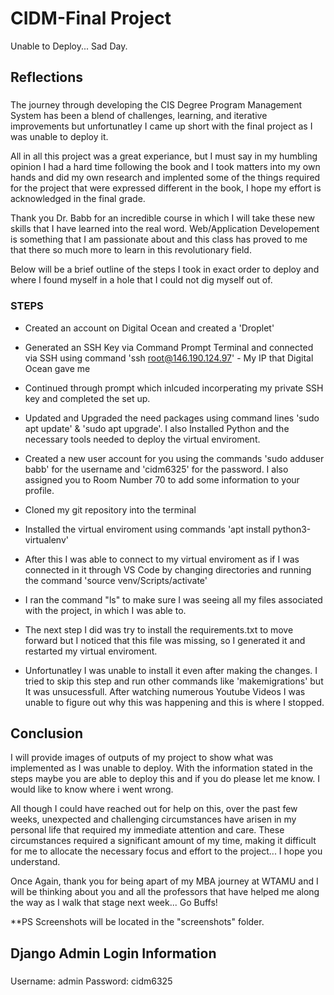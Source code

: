 # CIDM-Final Project
Unable to Deploy... Sad Day.

## Reflections

### 
The journey through developing the CIS Degree Program Management System has been a blend of challenges, learning, and iterative improvements but unfortunatley I came up short with the final project as I was unable to deploy it.

All in all this project was a great experiance, but I must say in my humbling opinion I had a hard time following the book and I took matters into my own hands and did my own research and implented some of the things required for the project that were expressed different in the book, I hope my effort is acknowledged in the final grade. 

Thank you Dr. Babb for an incredible course in which I will take these new skills that I have learned into the real word. Web/Application Developement is something that I am passionate about and this class has proved to me that there so much more to learn in this revolutionary field.

Below will be a brief outline of the steps I took in exact order to deploy and where I found myself in a hole that I could not dig myself out of.


### STEPS 
- Created an account on Digital Ocean and created a 'Droplet'

- Generated an SSH Key via Command Prompt Terminal and connected via SSH using command 'ssh root@146.190.124.97' - My IP that Digital Ocean gave me

- Continued through prompt which inlcuded incorperating my private SSH key and completed the set up.

- Updated and Upgraded the need packages using command lines 'sudo apt update' & 'sudo apt upgrade'. I also Installed Python and the necessary tools needed to deploy the virtual enviroment.

- Created a new user account for you using the commands 'sudo adduser babb' for the username and 'cidm6325' for the password. I also assigned you to Room Number 70 to add some information to your profile.

- Cloned my git repository into the terminal 

- Installed the virtual enviroment using commands 'apt install python3-virtualenv'
  
- After this I was able to connect to my virtual enviroment as if I was connected in it through VS Code by changing directories and running the command 'source venv/Scripts/activate'

- I ran the command "ls" to make sure I was seeing all my files associated with the project, in which I was able to.

- The next step I did was try to install the requirements.txt to move forward but I noticed that this file was missing, so I generated it and restarted my virtual enviroment.

- Unfortunatley I was unable to install it even after making the changes. I tried to skip this step and run other commands like 'makemigrations' but It was unsucessfull. After watching numerous Youtube Videos I was unable to figure out why this was happening and this is where I stopped.

## Conclusion
I will provide images of outputs of my project to show what was implemented as I was unable to deploy. With the information stated in the steps maybe you are able to deploy this and if you do please let me know. I would like to know where i went wrong.

All though I could have reached out for help on this, over the past few weeks, unexpected and challenging circumstances have arisen in my personal life that required my immediate attention and care. These circumstances required a significant amount of my time, making it difficult for me to allocate the necessary focus and effort to the project... I hope you understand.

Once Again, thank you for being apart of my MBA journey at WTAMU and I will be thinking about you and all the professors that have helped me along the way as I walk that stage next week... Go Buffs!

**PS Screenshots will be located in the "screenshots" folder.

## Django Admin Login Information 

###
Username: admin
Password: cidm6325
